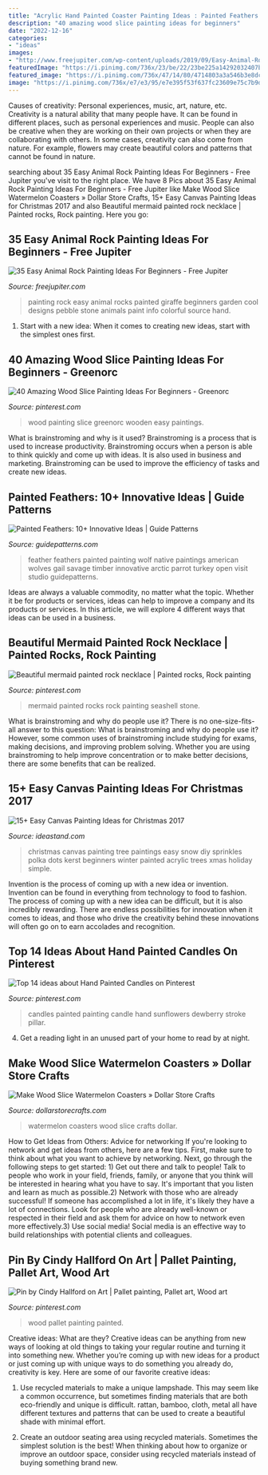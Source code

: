 ```yaml
---
title: "Acrylic Hand Painted Coaster Painting Ideas : Painted Feathers: 10+ Innovative Ideas"
description: "40 amazing wood slice painting ideas for beginners"
date: "2022-12-16"
categories:
- "ideas"
images:
- "http://www.freejupiter.com/wp-content/uploads/2019/09/Easy-Animal-Rock-Painting-Ideas-For-Beginners-13-1.jpg"
featuredImage: "https://i.pinimg.com/736x/23/be/22/23be225a14292032407bc8dd24f394ca.jpg"
featured_image: "https://i.pinimg.com/736x/47/14/80/4714803a3a546b3e8dc783cf8d2d1589.jpg"
image: "https://i.pinimg.com/736x/e7/e3/95/e7e395f53f637fc23609e75c7b9dcdfd--painted-pallet-art-wood-pallet-art.jpg"
---
```



Causes of creativity: Personal experiences, music, art, nature, etc.
Creativity is a natural ability that many people have. It can be found in different places, such as personal experiences and music. People can also be creative when they are working on their own projects or when they are collaborating with others. In some cases, creativity can also come from nature. For example, flowers may create beautiful colors and patterns that cannot be found in nature.

	

		
searching about 35 Easy Animal Rock Painting Ideas For Beginners - Free Jupiter you've visit to the right place. We have 8 Pics about 35 Easy Animal Rock Painting Ideas For Beginners - Free Jupiter like Make Wood Slice Watermelon Coasters » Dollar Store Crafts, 15+ Easy Canvas Painting Ideas for Christmas 2017 and also Beautiful mermaid painted rock necklace | Painted rocks, Rock painting. Here you go:
		
    
## 35 Easy Animal Rock Painting Ideas For Beginners - Free Jupiter

<img loading=lazy src="http://www.freejupiter.com/wp-content/uploads/2019/09/Easy-Animal-Rock-Painting-Ideas-For-Beginners-13-1.jpg" onerror="this.onerror=null;this.src='https://tse2.mm.bing.net/th?id=OIP.QR-hfTjRt0ftT1WScI1PwgHaMK&amp;pid=15.1';" alt="35 Easy Animal Rock Painting Ideas For Beginners - Free Jupiter">

_Source: freejupiter.com_

>painting rock easy animal rocks painted giraffe beginners garden cool designs pebble stone animals paint info colorful source hand. 

	

1. Start with a new idea: When it comes to creating new ideas, start with the simplest ones first.

    
## 40 Amazing Wood Slice Painting Ideas For Beginners - Greenorc

<img loading=lazy src="https://i.pinimg.com/736x/47/14/80/4714803a3a546b3e8dc783cf8d2d1589.jpg" onerror="this.onerror=null;this.src='https://tse1.mm.bing.net/th?id=OIP.vObFZE3vrX2jymAXYJ6WlQHaJQ&amp;pid=15.1';" alt="40 Amazing Wood Slice Painting Ideas For Beginners - Greenorc">

_Source: pinterest.com_

>wood painting slice greenorc wooden easy paintings. 

	

What is brainstroming and why is it used?
Brainstroming is a process that is used to increase productivity. Brainstroming occurs when a person is able to think quickly and come up with ideas. It is also used in business and marketing. Brainstroming can be used to improve the efficiency of tasks and create new ideas.

    
## Painted Feathers: 10+ Innovative Ideas | Guide Patterns

<img loading=lazy src="https://www.guidepatterns.com/wp-content/uploads/2017/04/Painted-Wolf-Feathers.jpg" onerror="this.onerror=null;this.src='https://tse1.mm.bing.net/th?id=OIP.EDwJ2U_K9dOZQzV9HAW4zAHaLr&amp;pid=15.1';" alt="Painted Feathers: 10+ Innovative Ideas | Guide Patterns">

_Source: guidepatterns.com_

>feather feathers painted painting wolf native paintings american wolves gail savage timber innovative arctic parrot turkey open visit studio guidepatterns. 

	

Ideas are always a valuable commodity, no matter what the topic. Whether it be for products or services, ideas can help to improve a company and its products or services. In this article, we will explore 4 different ways that ideas can be used in a business.

    
## Beautiful Mermaid Painted Rock Necklace | Painted Rocks, Rock Painting

<img loading=lazy src="https://i.pinimg.com/736x/23/be/22/23be225a14292032407bc8dd24f394ca.jpg" onerror="this.onerror=null;this.src='https://tse4.mm.bing.net/th?id=OIP.oO570TwfkFNzDat_bIuuqgHaKG&amp;pid=15.1';" alt="Beautiful mermaid painted rock necklace | Painted rocks, Rock painting">

_Source: pinterest.com_

>mermaid painted rocks rock painting seashell stone. 

	

What is brainstroming and why do people use it?
There is no one-size-fits-all answer to this question: What is brainstroming and why do people use it? However, some common uses of brainstroming include studying for exams, making decisions, and improving problem solving. Whether you are using brainstroming to help improve concentration or to make better decisions, there are some benefits that can be realized.

    
## 15+ Easy Canvas Painting Ideas For Christmas 2017

<img loading=lazy src="https://ideastand.com/wp-content/uploads/2016/10/canvas-paintings/15-canvas-paintings-for-christmas.jpg" onerror="this.onerror=null;this.src='https://tse3.mm.bing.net/th?id=OIP.SYYboCGIBAGB-YvAz1i8CQHaJ7&amp;pid=15.1';" alt="15+ Easy Canvas Painting Ideas for Christmas 2017">

_Source: ideastand.com_

>christmas canvas painting tree paintings easy snow diy sprinkles polka dots kerst beginners winter painted acrylic trees xmas holiday simple. 

	

Invention is the process of coming up with a new idea or invention. Invention can be found in everything from technology to food to fashion. The process of coming up with a new idea can be difficult, but it is also incredibly rewarding. There are endless possibilities for innovation when it comes to ideas, and those who drive the creativity behind these innovations will often go on to earn accolades and recognition.

    
## Top 14 Ideas About Hand Painted Candles On Pinterest

<img loading=lazy src="https://s-media-cache-ak0.pinimg.com/736x/19/4f/78/194f78c2a848b4478babbed48703e29d.jpg" onerror="this.onerror=null;this.src='https://tse4.mm.bing.net/th?id=OIP.IeYNHKRSyA2L_FufZ7wgKwHaLH&amp;pid=15.1';" alt="Top 14 ideas about Hand Painted Candles on Pinterest">

_Source: pinterest.com_

>candles painted painting candle hand sunflowers dewberry stroke pillar. 

	

4. Get a reading light in an unused part of your home to read by at night.

    
## Make Wood Slice Watermelon Coasters » Dollar Store Crafts

<img loading=lazy src="http://dollarstorecrafts.com/wp-content/uploads/2016/05/Wood-Slice-Watermelon-Coasters.png" onerror="this.onerror=null;this.src='https://tse1.mm.bing.net/th?id=OIP.OI07jBTSuiO2OqMhXz0yEQDIEs&amp;pid=15.1';" alt="Make Wood Slice Watermelon Coasters » Dollar Store Crafts">

_Source: dollarstorecrafts.com_

>watermelon coasters wood slice crafts dollar. 

	

How to Get Ideas from Others: Advice for networking
If you're looking to network and get ideas from others, here are a few tips. First, make sure to think about what you want to achieve by networking. Next, go through the following steps to get started: 1) Get out there and talk to people! Talk to people who work in your field, friends, family, or anyone that you think will be interested in hearing what you have to say. It's important that you listen and learn as much as possible.2) Network with those who are already successful! If someone has accomplished a lot in life, it's likely they have a lot of connections. Look for people who are already well-known or respected in their field and ask them for advice on how to network even more effectively.3) Use social media! Social media is an effective way to build relationships with potential clients and colleagues.

    
## Pin By Cindy Hallford On Art | Pallet Painting, Pallet Art, Wood Art

<img loading=lazy src="https://i.pinimg.com/736x/e7/e3/95/e7e395f53f637fc23609e75c7b9dcdfd--painted-pallet-art-wood-pallet-art.jpg" onerror="this.onerror=null;this.src='https://tse1.mm.bing.net/th?id=OIP.m7GOPilwJY723Yctn6geCgHaJ3&amp;pid=15.1';" alt="Pin by Cindy Hallford on Art | Pallet painting, Pallet art, Wood art">

_Source: pinterest.com_

>wood pallet painting painted. 

	

Creative ideas: What are they?
Creative ideas can be anything from new ways of looking at old things to taking your regular routine and turning it into something new. Whether you’re coming up with new ideas for a product or just coming up with unique ways to do something you already do, creativity is key. Here are some of our favorite creative ideas: 
1. Use recycled materials to make a unique lampshade. This may seem like a common occurrence, but sometimes finding materials that are both eco-friendly and unique is difficult. rattan, bamboo, cloth, metal all have different textures and patterns that can be used to create a beautiful shade with minimal effort. 

2. Create an outdoor seating area using recycled materials. Sometimes the simplest solution is the best! When thinking about how to organize or improve an outdoor space, consider using recycled materials instead of buying something brand new.

